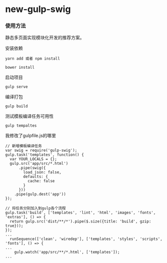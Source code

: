 # new-gulp-swig

### 使用方法

静态多页面实现模块化开发的推荐方案。

安装依赖

```
yarn add 或者 npm install

bower install
```

启动项目

```
gulp serve
```

编译打包

```
gulp build
```


测试模板编译任务可用性

```
gulp tempaltes
```

我修改了gulpfile.js的哪里

```
// 新增模板编译任务
var swig = require('gulp-swig');
gulp.task('templates', function() {
  var YOUR_LOCALS = {};
  gulp.src('app/src/*.html')
      .pipe(swig({
        load_json: false,
        defaults: {
          cache: false
        }
      }))
    .pipe(gulp.dest('app'))
});

// 将任务分别加入到gulp各个流程
gulp.task('build', ['templates', 'lint', 'html', 'images', 'fonts', 'extras'], () => {
  return gulp.src('dist/**/*').pipe($.size({title: 'build', gzip: true}));
});
...
  runSequence(['clean', 'wiredep'], ['templates', 'styles', 'scripts', 'fonts'], () => {
...
    gulp.watch('app/src/**/*.html', ['templates']);
...

```
